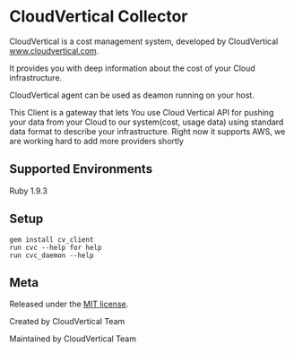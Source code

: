 CloudVertical Collector
========================================================
CloudVertical is a cost management system, developed by CloudVertical www.cloudvertical.com. 

It provides you with deep information about the cost of your Cloud infrastructure. 

CloudVertical agent can be used as deamon running on your host.

This Client is a gateway that lets You use Cloud Vertical API for pushing your data from your Cloud to our system(cost, usage data) using standard data format to describe your infrastructure.
Right now it supports AWS, we are working hard to add more providers shortly

Supported Environments
----------------------
Ruby 1.9.3


Setup
-----
    gem install cv_client
    run cvc --help for help
	run cvc_daemon --help

Meta
----

Released under the [MIT license](http://www.opensource.org/licenses/mit-license.php).

Created by CloudVertical Team

Maintained by CloudVertical Team